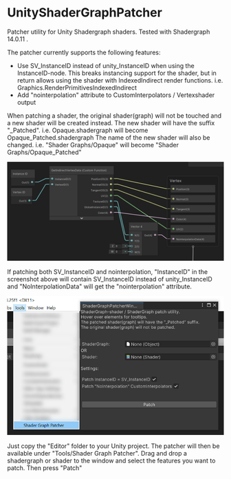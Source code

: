 # UnityShaderGraphPatcher
Patcher utility for Unity Shadergraph shaders.
Tested with Shadergraph 14.0.11 .

The patcher currently supports the following features:
- Use SV_InstanceID instead of unity_InstanceID when using the InstanceID-node. This breaks instancing support for the shader, but in return allows using the shader with IndexedIndirect render functions. i.e. Graphics.RenderPrimitivesIndexedIndirect
- Add "nointerpolation" attribute to CustomInterpolators / Vertexshader output

When patching a shader, the original shader(graph) will not be touched and a new shader will be created instead.
The new shader will have the suffix "_Patched".
i.e. Opaque.shadergraph will become Opaque_Patched.shadergraph
The name of the new shader will also be changed.
i.e. "Shader Graphs/Opaque" will become "Shader Graphs/Opaque_Patched"

<img src="./Docs/Graph.jpg">

If patching both SV_InstanceID and nointerpolation, "InstanceID" in the screenshot above will contain SV_InstanceID instead of unity_InstanceID and "NoInterpolationData" will get the "nointerpolation" attribute.

<img src="./Docs/PatcherWindow.jpg">

Just copy the "Editor" folder to your Unity project. The patcher will then be available under "Tools/Shader Graph Patcher".
Drag and drop a shadergraph or shader to the window and select the features you want to patch.
Then press "Patch"
